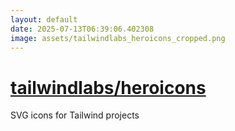 ```yaml
---
layout: default
date: 2025-07-13T06:39:06.402308
image: assets/tailwindlabs_heroicons_cropped.png
---
```


# [tailwindlabs/heroicons](https://github.com/tailwindlabs/heroicons)

SVG icons for Tailwind projects
